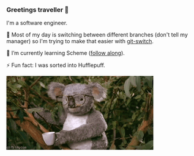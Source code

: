 ### Greetings traveller 🧙

I'm a software engineer.

🔭 Most of my day is switching between different branches (don't tell my manager) so I'm trying to make that easier with [git-switch](https://github.com/cdlewis/git-switch).

🌱 I’m currently learning Scheme ([follow along](https://github.com/cdlewis/crisp)).

⚡ Fun fact: I was sorted into Hufflepuff.

![koala](https://github.com/cdlewis/cdlewis/raw/master/giphy.gif)

<!--
**cdlewis/cdlewis** is a ✨ _special_ ✨ repository because its `README.md` (this file) appears on your GitHub profile.

Here are some ideas to get you started:

- 🔭 I’m currently working on ...
- 🌱 I’m currently learning ...
- 👯 I’m looking to collaborate on ...
- 🤔 I’m looking for help with ...
- 💬 Ask me about ...
- 📫 How to reach me: ...
- 😄 Pronouns: ...
- ⚡ Fun fact: ...
-->
